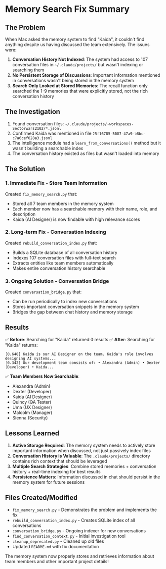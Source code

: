 # Memory Search Fix Summary

## The Problem

When Max asked the memory system to find "Kaida", it couldn't find anything despite us having discussed the team extensively. The issues were:

1. **Conversation History Not Indexed**: The system had access to 107 conversation files in `~/.claude/projects/` but wasn't indexing or searching them
2. **No Persistent Storage of Discussions**: Important information mentioned in conversations wasn't being stored in the memory system
3. **Search Only Looked at Stored Memories**: The recall function only searched the 1-9 memories that were explicitly stored, not the rich conversation history

## The Investigation

1. Found conversation files: `~/.claude/projects/-workspaces-Sectorwars2102/*.jsonl`
2. Confirmed Kaida was mentioned in file `25f16785-5087-47a9-b8bc-c7a6cef028a3.jsonl`
3. The intelligence module had a `learn_from_conversations()` method but it wasn't building a searchable index
4. The conversation history existed as files but wasn't loaded into memory

## The Solution

### 1. Immediate Fix - Store Team Information
Created `fix_memory_search.py` that:
- Stored all 7 team members in the memory system
- Each member now has a searchable memory with their name, role, and description
- Kaida (AI Designer) is now findable with high relevance scores

### 2. Long-term Fix - Conversation Indexing
Created `rebuild_conversation_index.py` that:
- Builds a SQLite database of all conversation history
- Indexes 107 conversation files with full-text search
- Extracts entities like team members automatically
- Makes entire conversation history searchable

### 3. Ongoing Solution - Conversation Bridge
Created `conversation_bridge.py` that:
- Can be run periodically to index new conversations
- Stores important conversation snippets in the memory system
- Bridges the gap between chat history and memory storage

## Results

✅ **Before**: Searching for "Kaida" returned 0 results
✅ **After**: Searching for "Kaida" returns:
```
[0.648] Kaida is our AI Designer on the team. Kaida's role involves designing AI systems...
[0.342] Our development team consists of: • Alexandra (Admin) • Dexter (Developer) • Kaida...
```

✅ **Team Members Now Searchable**:
- Alexandra (Admin)
- Dexter (Developer)
- Kaida (AI Designer)
- Quincy (QA Tester)
- Uma (UX Designer)
- Malcolm (Manager)
- Sienna (Security)

## Lessons Learned

1. **Active Storage Required**: The memory system needs to actively store important information when discussed, not just passively index files
2. **Conversation History is Valuable**: The `.claude/projects/` directory contains rich context that should be leveraged
3. **Multiple Search Strategies**: Combine stored memories + conversation history + real-time indexing for best results
4. **Persistence Matters**: Information discussed in chat should persist in the memory system for future sessions

## Files Created/Modified

- `fix_memory_search.py` - Demonstrates the problem and implements the fix
- `rebuild_conversation_index.py` - Creates SQLite index of all conversations
- `conversation_bridge.py` - Ongoing indexer for new conversations
- `find_conversation_context.py` - Initial investigation tool
- `cleanup_deprecated.py` - Cleaned up old files
- Updated `README.md` with fix documentation

The memory system now properly stores and retrieves information about team members and other important project details!